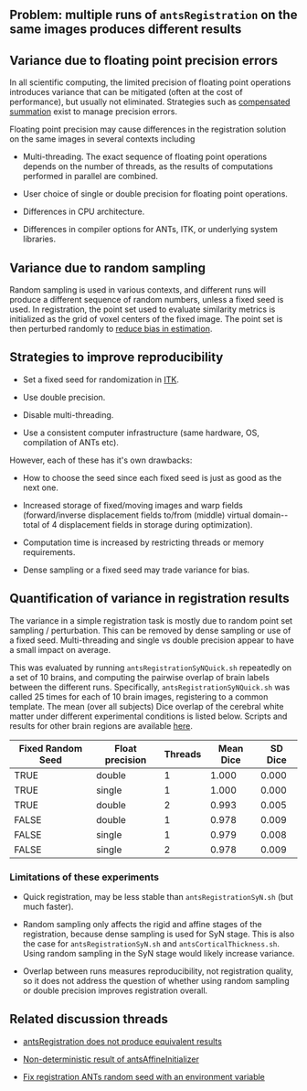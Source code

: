 ## __Problem:__  multiple runs of ``antsRegistration`` on the same images produces different results

## Variance due to floating point precision errors

In all scientific computing, the limited precision of floating point operations introduces variance that can be mitigated (often at the cost of performance), but usually not eliminated. Strategies such as [compensated summation](https://en.wikipedia.org/wiki/Kahan_summation_algorithm) exist to manage precision errors.  

Floating point precision may cause differences in the registration solution on the same images in several contexts including

* Multi-threading. The exact sequence of floating point operations depends on the number of threads, as the results of computations performed in parallel are combined.

* User choice of single or double precision for floating point operations.

* Differences in CPU architecture.

* Differences in compiler options for ANTs, ITK, or underlying system libraries.


## Variance due to random sampling

Random sampling is used in various contexts, and different runs will produce a different sequence of random numbers, unless a fixed seed is used. In registration, the point set used to evaluate similarity metrics is initialized as the grid of voxel centers of the fixed image. The point set is then perturbed randomly to [reduce bias in estimation](http://bigwww.epfl.ch/preprints/thevenaz0602p.pdf).


## Strategies to improve reproducibility

* Set a fixed seed for randomization in [ITK](https://github.com/InsightSoftwareConsortium/ITK/blob/8a2a15f41218c925c0a89119e09419d48f83eb22/Modules/Registration/RegistrationMethodsv4/include/itkImageRegistrationMethodv4.hxx#L940-L949).

* Use double precision.

* Disable multi-threading.

* Use a consistent computer infrastructure (same hardware, OS, compilation of ANTs etc).

However, each of these has it's own drawbacks:

* How to choose the seed since each fixed seed is just as good as the next one.

* Increased storage of fixed/moving images and warp fields (forward/inverse displacement fields to/from (middle) virtual domain--total of 4 displacement fields in storage during optimization).

* Computation time is increased by restricting threads or memory requirements.

* Dense sampling or a fixed seed may trade variance for bias.


## Quantification of variance in registration results

The variance in a simple registration task is mostly due to random point set sampling / perturbation. This can be removed by dense sampling or use of a fixed seed. Multi-threading and single vs double precision appear to have a small impact on average.

This was evaluated by running `antsRegistrationSyNQuick.sh` repeatedly on a set of 10 brains, and computing the pairwise overlap of brain labels between the different runs. Specifically, `antsRegistrationSyNQuick.sh` was called 25 times for each of 10 brain images, registering to a common template. The mean (over all subjects) Dice overlap of the cerebral white matter under different experimental conditions is listed below. Scripts and results for other brain regions are available [here](https://github.com/cookpa/antsRegReproduce).

| Fixed Random Seed | Float precision | Threads | Mean Dice | SD Dice |
| --- | --- | --- | --- | --- |
| TRUE  | double | 1 | 1.000 | 0.000 |
| TRUE  | single | 1 | 1.000 | 0.000 |
| TRUE  | double | 2 | 0.993 | 0.005 |
| FALSE | double | 1 | 0.978 | 0.009 |
| FALSE | single | 1 | 0.979 | 0.008 |
| FALSE | single | 2 | 0.978 | 0.009 |


### Limitations of these experiments

 * Quick registration, may be less stable than `antsRegistrationSyN.sh` (but much faster). 

 * Random sampling only affects the rigid and affine stages of the registration, because dense sampling is used for SyN stage. This is also the case for `antsRegistrationSyN.sh` and `antsCorticalThickness.sh`. Using random sampling in the SyN stage would likely increase variance.

 * Overlap between runs measures reproducibility, not registration quality, so it does not address the question of whether using random sampling or double precision improves registration overall. 


## Related discussion threads

* [antsRegistration does not produce equivalent results](https://github.com/ANTsX/ANTsR/issues/210#issuecomment-377511054)

* [Non-deterministic result of antsAffineInitializer](https://github.com/ANTsX/ANTs/issues/444)

* [Fix registration ANTs random seed with an environment variable](https://github.com/ANTsX/ANTs/pull/597)
